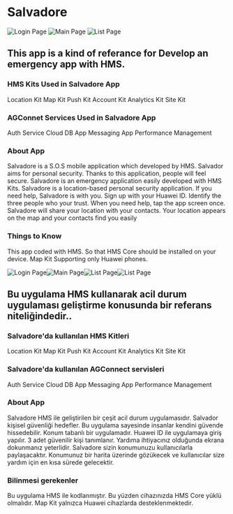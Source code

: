 # Salvadore

<img src="https://i.imgur.com/Rovl0X1.jpg" alt="Login Page"> <img src="https://i.imgur.com/ZY0V4mC.jpg" alt="Main Page"> <img src="https://i.imgur.com/mH9o7QI.jpg" alt="List Page">

<h2> This app is a kind of referance for Develop an emergency app with HMS.</h2>

<h3> HMS Kits Used in Salvadore App</h3>
Location Kit
Map Kit
Push Kit
Account Kit
Analytics Kit
Site Kit

<h3> AGConnet Services Used in Salvadore App</h3>
Auth Service
Cloud DB
App Messaging
App Performance Management 

<h3> About App</h3>
Salvadore is a S.O.S mobile application which developed by HMS.
Salvador aims for personal security.
Thanks to this application, people will feel secure.
Salvadore is an emergency application easily developed with HMS Kits.
Salvadore is a location-based personal security application.
If you need help, Salvadore is with you.
Sign up with your Huawei ID.
Identify the three people who your trust.
When you need help, tap the app screen once.
Salvadore will share your location with your contacts.
Your location appears on the map and your contacts find you easily

<h3> Things to Know</h3>
This app coded with HMS. So that HMS Core should be installed on your device.
Map Kit Supporting only Huawei phones.



<img src="https://i.imgur.com/wVHXgAo.jpg" alt="Login Page"><img src="https://i.imgur.com/qu1W1ME.jpg" alt="Main Page"><img src="https://i.imgur.com/TxJHrxY.jpg" alt="List Page"><img src="https://i.imgur.com/MlQV2qZ.jpg" alt="List Page">

<h2> Bu uygulama HMS kullanarak acil durum uygulaması geliştirme konusunda bir referans niteliğindedir..</h2>

<h3> Salvadore'da kullanılan HMS Kitleri</h3>
Location Kit
Map Kit
Push Kit
Account Kit
Analytics Kit
Site Kit

<h3> Salvadore'da kullanılan AGConnect servisleri</h3>
Auth Service
Cloud DB
App Messaging
App Performance Management 

<h3> About App</h3>
Salvadore HMS ile geliştirilen bir çeşit acil durum uygulamasıdır.
Salvador kişisel güvenliği hedefler.
Bu uygulama sayesinde insanlar kendini güvende hissedebilir.
Konum tabanlı bir uygulamadır.
Huawei ID ile uygulamaya giriş yapılır.
3 adet güvenilir kişi tanımlanır.
Yardıma ihtiyacınız olduğunda ekrana dokunmanız yeterlidir.
Salvadore sizin konumunuzu kullanıcılarla paylaşacaktır.
Konumunuz bir harita üzerinde gözükecek ve kullanıcılar size yardım için en kısa sürede gelecektir.

<h3> Bilinmesi gerekenler</h3>
Bu uygulama HMS ile kodlanmıştır. Bu yüzden cihazınızda HMS Core yüklü olmalıdır.
Map Kit yalnızca Huawei cihazlarda desteklenmektedir.
